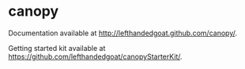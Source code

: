 canopy
======

Documentation available at http://lefthandedgoat.github.com/canopy/.

Getting started kit available at https://github.com/lefthandedgoat/canopyStarterKit/.
